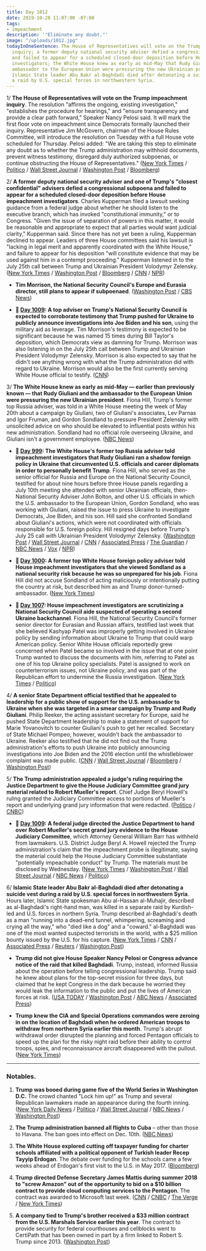 ```yaml
---
title: Day 1012
date: 2019-10-28 11:07:00 -07:00
tags:
- impeachment
description: '"Eliminate any doubt."'
image: "/uploads/1012.jpg"
todayInOneSentence: The House of Representatives will vote on the Trump impeachment
  inquiry; a former deputy national security adviser defied a congressional subpoena
  and failed to appear for a scheduled closed-door deposition before House impeachment
  investigators; the White House knew as early as mid-May that Rudy Giuliani and the
  ambassador to the European Union were pressuring the new Ukrainian president; and
  Islamic State leader Abu Bakr al-Baghdadi died after detonating a suicide vest during
  a raid by U.S. special forces in northwestern Syria.
---
```


1/ **The House of Representatives will vote on the Trump impeachment inquiry**. The resolution "affirms the ongoing, existing investigation," "establishes the procedure for hearings," and "ensure transparency and provide a clear path forward," Speaker Nancy Pelosi said. It will mark the first floor vote on impeachment since Democrats formally launched their inquiry. Representative Jim McGovern, chairman of the House Rules Committee, will introduce the resolution on Tuesday with a full House vote scheduled for Thursday. Pelosi added: "We are taking this step to eliminate any doubt as to whether the Trump administration may withhold documents, prevent witness testimony, disregard duly authorized subpoenas, or continue obstructing the House of Representatives." ([New York Times](https://www.nytimes.com/2019/10/28/us/politics/trump-impeachment-subpoena-house.html) / [Politico](https://www.politico.com/news/2019/10/28/house-to-vote-on-resolution-establishing-next-steps-in-impeachment-inquiry-000302) / [Wall Street Journal](https://www.wsj.com/articles/impeachment-witness-fails-to-appear-waits-for-court-ruling-11572280661) / [Washington Post](https://www.washingtonpost.com/politics/trump-impeachment-inquiry-live-updates/2019/10/28/4d316e64-f96a-11e9-8190-6be4deb56e01_story.html) / [Bloomberg](https://www.bloomberg.com/news/articles/2019-10-28/witness-will-defy-subpoena-until-court-rules-impeachment-update))

2/ **A former deputy national security adviser and one of Trump's "closest confidential" advisers defied a congressional subpoena and failed to appear for a scheduled closed-door deposition before House impeachment investigators**. Charles Kupperman filed a lawsuit seeking guidance from a federal judge about whether he should listen to the executive branch, which has invoked "constitutional immunity," or to Congress. "Given the issue of separation of powers in this matter, it would be reasonable and appropriate to expect that all parties would want judicial clarity," Kupperman said. Since there has not yet been a ruling, Kupperman declined to appear. Leaders of three House committees said his lawsuit is "lacking in legal merit and apparently coordinated with the White House," and failure to appear for his deposition "will constitute evidence that may be used against him in a contempt proceeding." Kupperman listened in to the July 25th call between Trump and Ukrainian President Volodymyr Zelensky. ([New York Times](https://www.nytimes.com/2019/10/25/us/politics/kupperman-subpoena-impeachment-trump.html) / [Washington Post](https://www.washingtonpost.com/politics/2019/10/26/former-top-trump-aide-asks-court-rule-whether-he-must-testify-impeachment-inquiry/) / [Bloomberg](https://www.bloomberg.com/news/articles/2019-10-26/impeachment-panels-threaten-contempt-if-official-defies-subpoena) / [CNN](https://www.cnn.com/2019/10/28/politics/charles-kupperman-no-show-deposition/index.html) / [NPR](https://www.npr.org/2019/10/28/773524571/bolton-deputy-wants-court-ruling-before-he-talks-in-trump-impeachment-inquiry))

* **Tim Morrison, the National Security Council's Europe and Eurasia director, still plans to appear if subpoenaed**. ([Washington Post](https://www.washingtonpost.com/politics/trump-impeachment-inquiry-live-updates/2019/10/28/4d316e64-f96a-11e9-8190-6be4deb56e01_story.html) / [CBS News](https://www.cbsnews.com/news/trump-impeachment-inquiry-first-white-house-official-plans-to-testify-in-impeachment-inquiry-if-subpoenaed/))

* **📌 [Day 1009](https://whatthefuckjusthappenedtoday.com/2019/10/25/day-1009/#2-a-top-adviser-on-trumps-national-s): A top adviser on Trump's National Security Council is expected to corroborate testimony that Trump pushed for Ukraine to publicly announce investigations into Joe Biden and his son**, using the military aid as leverage. Tim Morrison's testimony is expected to be significant because he was named 15 times during Bill Taylor's deposition, which Democrats view as damning for Trump. Morrison was also listening in on the July 25th call between Trump and Ukrainian President Volodymyr Zelensky. Morrison is also expected to say that he didn't see anything wrong with what the Trump administration did with regard to Ukraine. Morrison would also be the first currently serving White House official to testify. ([CNN](https://www.cnn.com/2019/10/24/politics/white-house-official-impeachment-inquiry-testimony/index.html))

3/ **The White House knew as early as mid-May — earlier than previously known — that Rudy Giuliani and the ambassador to the European Union were pressuring the new Ukrainian president**. Fiona Hill, Trump's former top Russia adviser, was told in a White House meeting the week of May 20th about a campaign by Giuliani, two of Giuliani's associates, Lev Parnas and Igor Fruman, and Gordon Sondland to pressure President Zelensky with unsolicited advice on who should be elevated to influential posts within his new administration. Sondland had no official role overseeing Ukraine, and Giuliani isn't a government employee. ([NBC News](https://www.nbcnews.com/politics/trump-impeachment-inquiry/white-house-told-may-ukraine-president-zelenskiy-s-concerns-about-n1072776))

* **📌 [Day 999](https://whatthefuckjusthappenedtoday.com/2019/10/15/day-999/#1-the-white-houses-former-top-russia): The White House's former top Russia adviser told impeachment investigators that Rudy Giuliani ran a shadow foreign policy in Ukraine that circumvented U.S. officials and career diplomats in order to personally benefit Trump**. Fiona Hill, who served as the senior official for Russia and Europe on the National Security Council, testified for about nine hours before three House panels regarding a July 10th meeting she attended with senior Ukrainian officials, then-National Security Adviser John Bolton, and other U.S. officials in which the U.S. ambassador to the European Union, Gordon Sondland, who was working with Giuliani, raised the issue to press Ukraine to investigate Democrats, Joe Biden, and his son. Hill said she confronted Sondland about Giuliani's actions, which were not coordinated with officials responsible for U.S. foreign policy. Hill resigned days before Trump's July 25 call with Ukrainian President Volodymyr Zelensky. ([Washington Post](https://www.washingtonpost.com/national-security/trumps-former-top-russia-adviser-to-testify-in-house-impeachment-probe/2019/10/14/e6015c1c-ee34-11e9-8693-f487e46784aa_story.html) / [Wall Street Journal](https://www.wsj.com/articles/former-top-russia-adviser-fiona-hill-set-to-testify-on-capitol-hill-about-ukraine-11571057396) / [CNN](https://edition.cnn.com/2019/10/14/politics/who-is-fiona-hill/index.html) / [Associated Press](https://apnews.com/2a3d4894a69d4f24814f3fd66e49a2e9) / [The Guardian](https://www.theguardian.com/us-news/2019/oct/14/fiona-hill-russia-trump-impeachment-inquiry-ukraine) / [NBC News](https://www.nbcnews.com/politics/trump-impeachment-inquiry/trump-s-former-top-russia-aide-set-testify-impeachment-inqiury-n1065676) / [Vox](https://www.vox.com/2019/10/15/20915579/trump-impeachment-ukraine-fiona-hill-whistleblower) / [NPR](https://www.npr.org/2019/10/14/769927362/trumps-former-russia-adviser-set-to-testify-as-part-of-impeachment-inquiry))

* **📌 [Day 1000](https://whatthefuckjusthappenedtoday.com/2019/10/16/day-1000/#a-former-top-white-house-foreign-pol): A former top White House foreign policy adviser told House impeachment investigators that she viewed Sondland as a national security risk because he was so unprepared for his job**. Fiona Hill did not accuse Sondland of acting maliciously or intentionally putting the country at risk, but described him as and Trump donor-turned-ambassador. ([New York Times](https://www.nytimes.com/2019/10/16/us/politics/gordon-sondland-intelligence-risk.html))

* **📌 [Day 1007](https://whatthefuckjusthappenedtoday.com/2019/10/23/day-1007/#4-house-impeachment-investigators-ar): House impeachment investigators are scrutinizing a National Security Council aide suspected of operating a second Ukraine backchannel**. Fiona Hill, the National Security Council's former senior director for Eurasian and Russian affairs, testified last week that she believed Kashyap Patel was improperly getting involved in Ukraine policy by sending information about Ukraine to Trump that could warp American policy. Senior White House officials reportedly grew concerned when Patel became so involved in the issue that at one point Trump wanted to discuss the documents with him, referring to Patel as one of his top Ukraine policy specialists. Patel is assigned to work on counterterrorism issues, not Ukraine policy, and was part of the Republican effort to undermine the Russia investigation. ([New York Times](https://www.nytimes.com/2019/10/23/us/politics/kash-patel-ukraine.html) / [Politico](https://www.politico.com/news/2019/10/23/nunes-protege-ukraine-trump-055837))

4/ **A senior State Department official testified that he appealed to leadership for a public show of support for the U.S. ambassador to Ukraine when she was targeted in a smear campaign by Trump and Rudy Giuliani**. Philip Reeker, the acting assistant secretary for Europe, said he pushed State Department leadership to make a statement of support for Marie Yovanovitch to counter Giuliani's push to get her recalled. Secretary of State Michael Pompeo, however, wouldn't back the ambassador to Ukraine. Reeker also testified that he did not find out the Trump administration's efforts to push Ukraine into publicly announcing investigations into Joe Biden and the 2016 election until the whistleblower complaint was made public. ([CNN](https://www.cnn.com/2019/10/26/politics/philip-reeker-impeachment-deposition/) / [Wall Street Journal](https://www.wsj.com/articles/reeker-testifies-top-officials-blocked-show-of-support-for-ousted-ambassador--11572108104?shareToken=st0fafdb0c975f4d5a8324dadd81778090) / [Bloomberg](https://www.bloomberg.com/news/articles/2019-10-26/trump-impeachment-inquiry-has-rare-saturday-hearing-with-envoy) / [Washington Post](https://www.washingtonpost.com/national-security/diplomat-who-tried-to-squash-smear-campaign-against-colleague-to-testify-in-trump-impeachment-inquiry/2019/10/25/9b8361c0-f74a-11e9-ad8b-85e2aa00b5ce_story.html))

5/ **The Trump administration appealed a judge's ruling requiring the Justice Department to give the House Judiciary Committee grand jury material related to Robert Mueller's report**. Chief Judge Beryl Howell's ruling granted the Judiciary Committee access to portions of Mueller's report and underlying grand jury information that were redacted. ([Politico](https://www.politico.com/news/2019/10/28/donald-trump-muller-grand-jury-material-059893) / [CNBC](https://www.cnbc.com/2019/10/28/justice-department-to-appeal-ruling-forcing-it-to-turn-over-mueller-materials.html))

* **📌 [Day 1009](https://whatthefuckjusthappenedtoday.com/2019/10/25/day-1009/#1-a-federal-judge-directed-the-justi): A federal judge directed the Justice Department to hand over Robert Mueller's secret grand jury evidence to the House Judiciary Committee**, which Attorney General William Barr has withheld from lawmakers. U.S. District Judge Beryl A. Howell rejected the Trump administration's claim that the impeachment probe is illegitimate, saying the material could help the House Judiciary Committee substantiate "potentially impeachable conduct" by Trump. The materials must be disclosed by Wednesday. ([New York Times](https://www.nytimes.com/2019/10/25/us/politics/house-impeachment-subpoenas.html) / [Washington Post](https://www.washingtonpost.com/local/legal-issues/us-judge-orders-mueller-grand-jury-materials-released-to-house-judiciary-committee-in-impeachment-inquiry/2019/10/25/18e60278-f75d-11e9-a285-882a8e386a96_story.html) / [Wall Street Journal](https://www.wsj.com/articles/mueller-grand-jury-materials-must-be-transmitted-to-congress-judge-rules-11572034351) / [NBC News](https://www.nbcnews.com/politics/trump-impeachment-inquiry/federal-judge-orders-justice-department-turn-over-mueller-grand-jury-n1072226) / [Politico](https://www.politico.com/news/2019/10/25/judge-rules-doj-must-turn-over-mueller-grand-jury-material-to-house-democrats-000299))

6/ **Islamic State leader Abu Bakr al-Baghdadi died after detonating a suicide vest during a raid by U.S. special forces in northwestern Syria**. Hours later, Islamic State spokesman Abu al-Hassan al-Muhajir, described as al-Baghdadi's right-hand man, was killed in a separate raid by Kurdish-led and U.S. forces in northern Syria. Trump described al-Baghdadi's death as a man "running into a dead-end tunnel, whimpering, screaming and crying all the way," who "died like a dog" and a "coward." al-Baghdadi was one of the most wanted suspected terrorists in the world, with a $25 million bounty issued by the U.S. for his capture. ([New York Times](https://www.nytimes.com/2019/10/27/world/middleeast/al-baghdadi-dead.html) / [CNN](https://www.cnn.com/politics/live-news/baghdadi-monday-dle-intl/index.html) / [Associated Press](https://apnews.com/2c2c48e64f934d329c72a7af3dc284b1) / [Reuters](https://www.reuters.com/article/us-mideast-crisis-baghdadi-idUSKBN1X602N) / [Washington Post](https://www.washingtonpost.com/politics/whimpering-screaming-and-crying-a-beautiful-dog-trumps-bombastic-account-of-the-baghdadi-raid/2019/10/27/c50c3444-f8cc-11e9-9534-e0dbcc9f5683_story.html))

* **Trump did not give House Speaker Nancy Pelosi or Congress advance notice of the raid that killed Baghdadi**. Trump, instead, informed Russia about the operation before telling congressional leadership. Trump said he knew about plans for the top-secret mission for three days, but claimed that he kept Congress in the dark because he worried they would leak the information to the public and put the lives of American forces at risk. ([USA TODAY](https://www.usatoday.com/story/news/politics/2019/10/27/abu-bakr-al-baghdadi-killed-trump-withheld-details-democrats/2478353001/) / [Washington Post](https://www.washingtonpost.com/politics/pelosi-says-trump-notified-russians-of-baghdadis-apparent-death-before-telling-congressional-leaders/2019/10/27/d73bf418-f8ce-11e9-8190-6be4deb56e01_story.html?utm_source=reddit.com) / [ABC News](https://www.washingtonpost.com/politics/pelosi-says-trump-notified-russians-of-baghdadis-apparent-death-before-telling-congressional-leaders/2019/10/27/d73bf418-f8ce-11e9-8190-6be4deb56e01_story.html?utm_source=reddit.com) / [Associated Press](https://time.com/5711752/nancy-pelosi-trump-isis-raid-russia/?utm_source=reddit.com))

* **Trump knew the CIA and Special Operations commandos were zeroing in on the location of Baghdadi when he ordered American troops to withdraw from northern Syria earlier this month**. Trump's abrupt withdrawal order disrupted the planning and forced Pentagon officials to speed up the plan for the risky night raid before their ability to control troops, spies, and reconnaissance aircraft disappeared with the pullout. ([New York Times](https://www.nytimes.com/2019/10/27/us/politics/baghdadi-isis-leader-trump.html))

---

### Notables.

1. **Trump was booed during game five of the World Series in Washington D.C.** The crowd chanted "Lock him up!" as Trump and several Republican lawmakers made an appearance during the fourth inning. ([New York Daily News](https://www.nydailynews.com/news/national/ny-president-trump-world-series-game-5-melania-republican-lawmakers-20191028-d7vpr2mklra3jehftrxss67n2u-story.html) / [Politico](https://www.politico.com/news/2019/10/27/boos-chant-trump-world-series-059714) / [Wall Street Journal](https://www.wsj.com/articles/trump-attends-world-seriesand-gets-booed-11572230049) / [NBC News](https://www.nbcnews.com/politics/donald-trump/trump-showered-boos-chants-lock-him-world-series-game-n1072626) / [Washington Post](https://www.washingtonpost.com/sports/nationals/president-trump-attends-game-5-of-the-world-series-at-nationals-park/2019/10/27/ccee6622-f91d-11e9-8906-ab6b60de9124_story.html))

2. **The Trump administration banned all flights to Cuba** – other than those to Havana. The ban goes into effect on Dec. 10th. ([NBC News](https://www.nbcnews.com/news/latino/u-s-bans-all-flights-cuba-outside-havana-latest-crackdown-n1072306))

3. **The White House explored cutting off taxpayer funding for charter schools affiliated with a political opponent of Turkish leader Recep Tayyip Erdogan**. The debate over funding for the schools came a few weeks ahead of Erdogan's first visit to the U.S. in May 2017. ([Bloomberg](https://www.bloomberg.com/news/articles/2019-10-28/trump-explored-cutting-grants-for-schools-tied-to-erdogan-foe))

4. **Trump directed Defense Secretary James Mattis during summer 2018 to "screw Amazon" out of the opportunity to bid on a $10 billion contract to provide cloud computing services to the Pentagon**. The contract was awarded to Microsoft last week. ([CNN](https://www.cnn.com/2019/10/26/politics/amazon-donald-trump-jim-mattis-pentagon-contract/) / [CNBC](https://www.cnbc.com/2019/10/25/microsoft-wins-major-defense-cloud-contract-beating-out-amazon.html) / [The Verge](https://www.theverge.com/2019/10/25/20700698/microsoft-pentagon-contract-jedi-cloud-amazon-details) / [New York Times](https://www.nytimes.com/2019/10/25/technology/dod-jedi-contract.html))

5. **A company tied to Trump's brother received a $33 million contract from the U.S. Marshals Service earlier this year**. The contract to provide security for federal courthouses and cellblocks went to CertiPath that has been owned in part by a firm linked to Robert S. Trump since 2013. ([Washington Post](https://www.washingtonpost.com/politics/company-with-ties-to-trumps-brother-robert-awarded-33-million-government-contract/2019/10/26/f67164d2-f688-11e9-829d-87b12c2f85dd_story.html))
